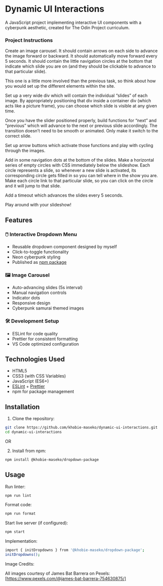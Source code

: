 # Dynamic UI Interactions

A JavaScript project implementing interactive UI components with a cyberpunk aesthetic, created for The Odin Project curriculum.

### Project Instructions

Create an image carousel. It should contain arrows on each side to advance the image forward or backward.
It should automatically move forward every 5 seconds.
It should contain the little navigation circles at the bottom that indicate which slide you are on
(and they should be clickable to advance to that particular slide).

This one is a little more involved than the previous task, so think about how you would set up the different elements within the site.

Set up a very wide div which will contain the individual “slides” of each image.
By appropriately positioning that div inside a container div (which acts like a picture frame),
you can choose which slide is visible at any given time.

Once you have the slider positioned properly, build functions for “next” and “previous” which will advance to the next or previous slide accordingly.
The transition doesn’t need to be smooth or animated. Only make it switch to the correct slide.

Set up arrow buttons which activate those functions and play with cycling through the images.

Add in some navigation dots at the bottom of the slides. Make a horizontal series of empty circles with CSS immediately below the slideshow. Each circle represents a slide, so whenever a new slide is activated, its corresponding circle gets filled in so you can tell where in the show you are.
Make each circle link to that particular slide, so you can click on the circle and it will jump to that slide.

Add a timeout which advances the slides every 5 seconds.

Play around with your slideshow!

## Features

### 🖱️ Interactive Dropdown Menu
- Reusable dropdown component designed by myself
- Click-to-toggle functionality
- Neon cyberpunk styling
- Published as [npm package](https://www.npmjs.com/package/@khobie-maseko/dropdown-package)

### 🖼️ Image Carousel
- Auto-advancing slides (5s interval)
- Manual navigation controls
- Indicator dots
- Responsive design
- Cyberpunk samurai themed images

### 🛠️ Development Setup
- ESLint for code quality
- Prettier for consistent formatting
- VS Code optimized configuration

## Technologies Used

- HTML5
- CSS3 (with CSS Variables)
- JavaScript (ES6+)
- [ESLint](https://eslint.org/) + [Prettier](https://prettier.io/)
- npm for package management

## Installation

1. Clone the repository:
```bash
git clone https://github.com/khobie-maseko/dynamic-ui-interactions.git
cd dynamic-ui-interactions
```

OR

2. Install from npm:
```bash
npm install @khobie-maseko/dropdown-package
```

## Usage

Run linter:
```bash
npm run lint
```

Format code:
```bash
npm run format
```

Start live server (if configured):
```bash
npm start
```

Implementation:
```bash
import { initDropdowns } from '@khobie-maseko/dropdown-package';
initDropdowns();
```


Image Credits:

All images courtesy of James Bat Barrera on Pexels: [https://www.pexels.com/@james-bat-barrera-754630875/]








